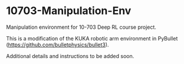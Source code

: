 # 10703-Manipulation-Env
Manipulation environment for 10-703 Deep RL course project.

This is a modification of the KUKA robotic arm environment in PyBullet (https://github.com/bulletphysics/bullet3).

Additional details and instructions to be added soon.